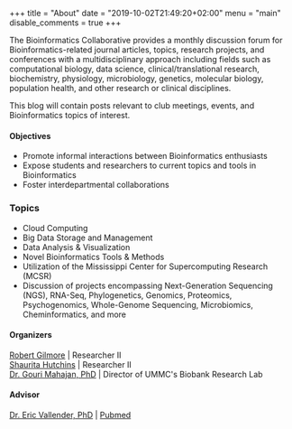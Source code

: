 +++
title = "About"
date = "2019-10-02T21:49:20+02:00"
menu = "main"
disable_comments = true
+++

The Bioinformatics Collaborative provides a monthly discussion forum for Bioinformatics-related journal articles, topics, research projects, and conferences with a multidisciplinary approach including fields such as computational biology, data science, clinical/translational research, biochemistry, physiology, microbiology, genetics, molecular biology, population health, and other research or clinical disciplines.

This blog will contain posts relevant to club meetings, events, and Bioinformatics topics of interest.


#### Objectives  
-  Promote informal interactions between Bioinformatics enthusiasts  
-  Expose students and researchers to current topics and tools in Bioinformatics  
-  Foster interdepartmental collaborations

### Topics
- Cloud Computing
- Big Data Storage and Management
- Data Analysis & Visualization
- Novel Bioinformatics Tools & Methods
- Utilization of the Mississippi Center for Supercomputing Research (MCSR)
- Discussion of projects encompassing Next-Generation Sequencing (NGS), RNA-Seq, Phylogenetics, Genomics, Proteomics, Psychogenomics, Whole-Genome Sequencing, Microbiomics, Cheminformatics, and more

    
#### Organizers

[Robert Gilmore](mailto:rgilmore@umc.edu) | Researcher II  
[Shaurita Hutchins](mailto:shutchins2@umc.edu) | Researcher II  
[Dr. Gouri Mahajan, PhD](mailto:gmahajan@umc.edu) | Director of UMMC's Biobank Research Lab 

#### Advisor

[Dr. Eric Vallender, PhD](https://www2.umc.edu/Eric_Vallender_2C_PhD.asp) | [Pubmed](https://www.ncbi.nlm.nih.gov/pubmed/?term=Vallender+EJ%5Bauthor%5D)

